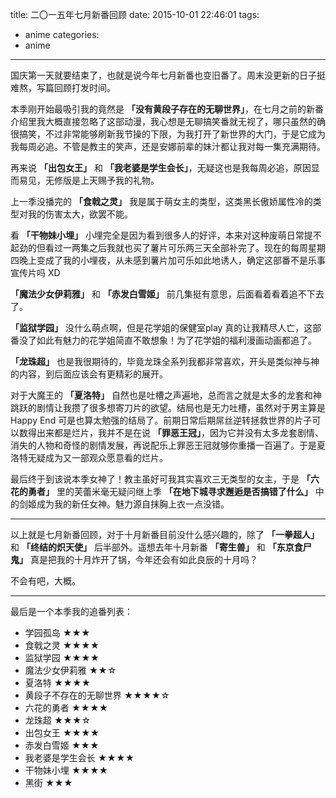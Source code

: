 title: 二〇一五年七月新番回顾
date: 2015-10-01 22:46:01
tags:
- anime
categories:
- anime
---

国庆第一天就要结束了，也就是说今年七月新番也变旧番了。周末没更新的日子挺难熬，写篇回顾打发时间。

本季刚开始最吸引我的竟然是 **「没有黄段子存在的无聊世界」**，在七月之前的新番介绍里我大概直接忽略了这部动漫，我心想是无聊搞笑番就无视了，哪只虽然的确很搞笑，不过非常能够刷新我节操的下限，为我打开了新世界的大门，于是它成为我每周必追。不管是教主的笑声，还是安娜前辈的妹汁都让我对每一集充满期待。


再来说 **「出包女王」** 和 **「我老婆是学生会长」**，无疑这也是我每周必追，原因显而易见，无修版是上天赐予我的礼物。

上一季没播完的 **「食戟之灵」** 我是属于萌女主的类型，这类黑长傲娇属性冷的类型对我的伤害太大，欲罢不能。

看 **「干物妹小埋」** 小埋完全是因为看到很多人的好评，本来对这种废萌日常提不起劲的但看过一两集之后我就也买了薯片可乐两三天全部补完了。现在的每周星期四晚上变成了我的小埋夜，从未感到薯片加可乐如此地诱人，确定这部番不是乐事宣传片吗 XD

**「魔法少女伊莉雅」** 和 **「赤发白雪姬」** 前几集挺有意思，后面看着看着追不下去了。

**「监狱学园」** 没什么萌点啊，但是花学姐的保健室play 真的让我精尽人亡，这部番没了如此有魅力的花学姐简直不敢想象！为了花学姐的福利漫画动画都追了。

**「龙珠超」** 也是我很期待的，毕竟龙珠全系列我都非常喜欢，开头是类似神与神的内容，到后面应该会有更精彩的展开。

对于大魔王的 **「夏洛特」** 自然也是吐槽之声遍地，总而言之就是太多的龙套和神跳跃的剧情让我攒了很多想寄刀片的欲望。结局也是无力吐槽，虽然对于男主算是 Happy End 可是也算太勉强的结局了。前期日常后期屌丝逆转拯救世界的片子可以数得出来都是烂片，我并不是在说 **「罪恶王冠」**，因为它并没有太多龙套剧情、消失的人物和奇怪的剧情发展，再说配乐上罪恶王冠就够你重播一百遍了。于是夏洛特无疑成为又一部观众愿意看的烂片。

最后终于到该说本季女神了！教主虽好可我其实喜欢三无类型的女主，于是 **「六花的勇者」** 里的芙蕾米毫无疑问继上季 **「在地下城寻求邂逅是否搞错了什么」** 中的剑姬成为我的新任女神。魅力源自抹胸上衣一点没错。

---

以上就是七月新番回顾，对于十月新番目前没什么感兴趣的，除了 **「一拳超人」** 和 **「终结的炽天使」** 后半部外。遥想去年十月新番 **「寄生兽」** 和 **「东京食尸鬼」** 真是把我的十月炸开了锅，今年还会有如此良辰的十月吗？

不会有吧，大概。

---

最后是一个本季我的追番列表：

- 学园孤岛 ★★★
- 食戟之灵 ★★★★
- 监狱学园 ★★★★
- 魔法少女伊莉雅 ★★☆
- 夏洛特 ★★★★
- 黄段子不存在的无聊世界 ★★★★☆
- 六花的勇者 ★★★★
- 龙珠超 ★★★☆
- 出包女王 ★★★★
- 赤发白雪姬 ★★★
- 我老婆是学生会长 ★★★★
- 干物妹小埋 ★★★★
- 黑街 ★★★

